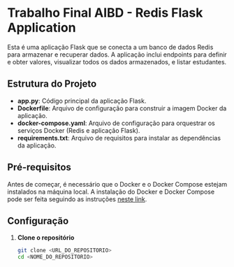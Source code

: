 # Trabalho Final AIBD - Redis Flask Application

Esta é uma aplicação Flask que se conecta a um banco de dados Redis para armazenar e recuperar dados. A aplicação inclui endpoints para definir e obter valores, visualizar todos os dados armazenados, e listar estudantes.

## Estrutura do Projeto

- **app.py**: Código principal da aplicação Flask.
- **Dockerfile**: Arquivo de configuração para construir a imagem Docker da aplicação.
- **docker-compose.yaml**: Arquivo de configuração para orquestrar os serviços Docker (Redis e aplicação Flask).
- **requirements.txt**: Arquivo de requisitos para instalar as dependências da aplicação.

## Pré-requisitos

Antes de começar, é necessário que o Docker e o Docker Compose estejam instalados na máquina local. A instalação do Docker e Docker Compose  pode ser feita seguindo as instruções [neste link](https://docs.docker.com/get-docker/).

## Configuração

1. **Clone o repositório**

   ```sh
   git clone <URL_DO_REPOSITORIO>
   cd <NOME_DO_REPOSITORIO>

